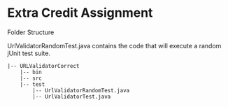 # Extra Credit Assignment

Folder Structure

UrlValidatorRandomTest.java contains the code that will execute a random jUnit test suite.

```
|-- URLValidatorCorrect
    |-- bin
    |-- src
    |-- test
        |-- UrlValidatorRandomTest.java
        |-- UrlValidatorTest.java
```